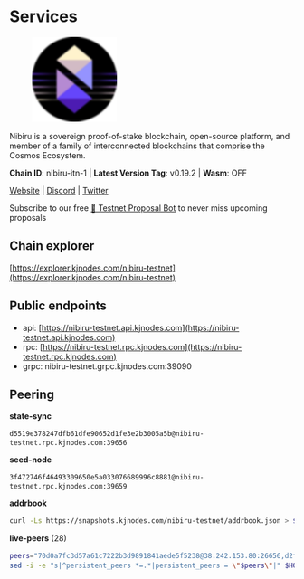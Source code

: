 # Services

<figure><img src="https://raw.githubusercontent.com/kj89/cosmos-images/main/logos/nibiru.png" width="150" alt=""><figcaption></figcaption></figure>

Nibiru is a sovereign proof-of-stake blockchain, open-source platform,  and member of a family of interconnected blockchains that comprise the Cosmos Ecosystem.

**Chain ID**: nibiru-itn-1 | **Latest Version Tag**: v0.19.2 | **Wasm**: OFF

[Website](https://nibiru.fi) | [Discord](https://discord.gg/nibiru) | [Twitter](https://twitter.com/NibiruChain)



Subscribe to our free [🤖 Testnet Proposal Bot](https://t.me/kjnodes_testnet_proposal_bot) to never miss upcoming proposals


## Chain explorer
[https://explorer.kjnodes.com/nibiru-testnet](https://explorer.kjnodes.com/nibiru-testnet)

## Public endpoints

* api: [https://nibiru-testnet.api.kjnodes.com](https://nibiru-testnet.api.kjnodes.com)
* rpc: [https://nibiru-testnet.rpc.kjnodes.com](https://nibiru-testnet.rpc.kjnodes.com)
* grpc: nibiru-testnet.grpc.kjnodes.com:39090

## Peering

**state-sync**

```text
d5519e378247dfb61dfe90652d1fe3e2b3005a5b@nibiru-testnet.rpc.kjnodes.com:39656
```

**seed-node**

```text
3f472746f46493309650e5a033076689996c8881@nibiru-testnet.rpc.kjnodes.com:39659
```

**addrbook**
```bash
curl -Ls https://snapshots.kjnodes.com/nibiru-testnet/addrbook.json > $HOME/.nibid/config/addrbook.json
```

**live-peers** (28)
```bash
peers="70d0a7fc3d57a61c7222b3d9891841aede5f5238@38.242.153.80:26656,d2f53fd715b205d1321a22bad1a6334a06f3de2b@64.227.4.135:03656,3bb1549a6b7536e673bb8b9a036485c5ec18ce76@194.34.232.36:39656,daeabf9286ea1331f07f7981c5425aeca5db1f5b@95.217.5.233:26656,3a5d2bd306d6a0b842e5b14dfd1fc5a1069b55d1@14.162.213.215:20156,6b9c70de7d5f44fe07198bdf950b6ef2ba0df244@75.119.132.184:26656,96f253c371a7f7f854faf7ffc5e0ee9fc4f8dd7f@165.227.32.93:26656,ad41ef68f4740d5be84ff54c34b0331b02ff4ae4@85.10.193.246:29656,4dbcf74d1c5760c2ef6037219c1c9b2e7a4cea63@194.163.137.48:26656,f4a8fb180fbbb4c44e7721368cbc6ce3f9fc47e1@5.189.140.55:26656,4f61728aee644debb934f1afdc52e958dc3f4485@81.0.218.67:26656,42c34c76c4c1fa2f32a8c28849cba28549f71a03@109.123.243.27:26656,72d5f1f8ed170601cd297b1af220ead8bcb2537c@31.220.86.33:39656,10b77a4ab480c05e323a401b493a08dca2a3ec48@154.53.42.141:26656,799ecf85b985e44ba30f3ff1c9da11fd4064d041@86.48.2.182:26656,31dfb28f50d112bc4090eb98bf0610fbf7a8cbc5@159.69.56.78:11656,ba6a46ae8fe4e1e95c0debfa1d4f3012fa6b33af@66.94.123.46:26656,0e90ac8e15b040c2a158b68f25299fc32a9d5940@89.117.57.25:26656,9920bfdee1f9f61221e0301b1823f050e8fb992f@193.203.203.121:26656,aa4a5e232eac72cceaedd89f036ea458c78f94b9@31.220.84.87:39656,828ecd9793395c8dbe7bab63ef2ca76c7474508d@78.47.148.190:26656,fb0d5b5d4d9d29e13ab0e11f7d58eac68f373554@194.163.153.99:26656,ed635eb28d417674a5f551f088772367622e7c92@138.68.99.211:26656,359ab5a45015c75b0ca847519254cb8d0aa3aa6c@65.108.206.74:26656,00b1c55019204641cada3f3f24d0c191f760745f@194.163.149.195:26656,83be009ed822ad05d877c26bfa457c95551128c0@167.99.249.130:26656,dfdfca675e009578b775d7febace9d15d97c3755@207.180.224.21:26656,d5519e378247dfb61dfe90652d1fe3e2b3005a5b@65.109.68.190:39656"
sed -i -e "s|^persistent_peers *=.*|persistent_peers = \"$peers\"|" $HOME/.nibid/config/config.toml
```
